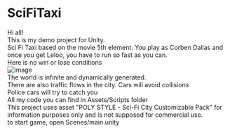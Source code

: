# SciFiTaxi
Hi all!<br>
This is my demo project for Unity. <br>
Sci Fi Taxi based on the movie 5th element. You play as Corben Dallas and once you get Leloo, you have to run so fast as you can.<br>
Here is no win or lose conditions<br>
![image](https://user-images.githubusercontent.com/101559700/158162891-5c558f1d-de09-4a10-a790-8290845e1fcc.png)
<br>
The world is infinite and dynamically generated.<br>
There are also traffic flows in the city. Cars will avoid collisions<br>
Police cars will try to catch you<br>
All my code you can find in Assets/Scripts folder<br>
This project uses asset "POLY STYLE - Sci-Fi City Customizable Pack" for information purposes only and is not supposed for commercial use.<br>
to start game, open Scenes/main.unity
